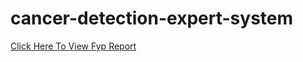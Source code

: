 # cancer-detection-expert-system

<a href="https://github.com/HamzaTatheer/cancer-detection-expert-system/raw/main/Exploring%20Deep%20Learning%20Models%20for%20Cancer%20Detection%20and%20Classification.pdf"/>Click Here To View Fyp Report</a>
